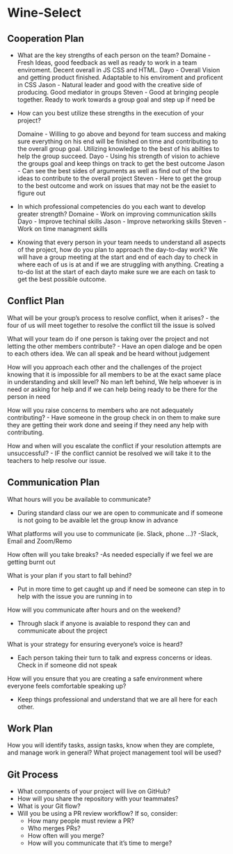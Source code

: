 # Wine-Select

## Cooperation Plan

- What are the key strengths of each person on the team?
  Domaine - Fresh Ideas, good feedback as well as ready to work in a team enviroment. Decent overall in JS CSS and HTML. 
  Dayo - Overall Vision and getting product finished. Adaptable to his enviroment and proficent in CSS
  Jason - Natural leader and good with the creative side of producing. Good mediator in groups
  Steven - Good at bringing people together. Ready to work towards a group goal and step up if need be
  
  

- How can you best utilize these strengths in the execution of your project?

  Domaine - Willing to go above and beyond for team success and making sure everything on his end will be finished on time and contributing to the overall group goal. Utilizing knowledge to the best of his abilties to help the group succeed.
  Dayo - Using his strength of vision to achieve the groups goal and keep things on track to get the best outcome
  Jason - Can see the best sides of arguments as well as find out of the box ideas to contribute to the overall project
  Steven - Here to get the group to the best outcome and work on issues that may not be the easiet to figure out

  

- In which professional competencies do you each want to develop greater strength?
  Domaine - Work on improving communication skills
  Dayo - Improve techinal skills
  Jason - Improve networking skills 
  Steven - Work on time managment skills 

  


- Knowing that every person in your team needs to understand all aspects of the project, how do you plan to approach the day-to-day work?
  We will have a group meeting at the start and end of each day to check in where each of us is at and if we are struggling with anything. Creating a to-do list at the start of each dayto make sure we are each on task to get the best possible outcome.
  

## Conflict Plan

What will be your group’s process to resolve conflict, when it arises? -
  the four of us will meet together to resolve the conflict till the issue is solved

What will your team do if one person is taking over the project and not letting the other members contribute? - 
  Have an open dialoge and be open to each others idea. We can all speak and be heard without judgement
  
How will you approach each other and the challenges of the project knowing that it is impossible for all members to be at the exact same place in understanding and skill level?
  No man left behind, We help whoever is in need or asking for help and if we can help being ready to be there for the person in need
  
How will you raise concerns to members who are not adequately contributing? -
  Have someone in the group check in on them to make sure they are getting their work done and seeing if they need any help with contributing.
  
How and when will you escalate the conflict if your resolution attempts are unsuccessful? -
  IF the conflict canniot be resolved we will take it to the teachers to help resolve our issue.


## Communication Plan

What hours will you be available to communicate?
  - During standard class our we are open to communicate and if someone is not going to be avaible let the group know in advance
  
What platforms will you use to communicate (ie. Slack, phone …)?
  -Slack, Email and Zoom/Remo
  
How often will you take breaks?
  -As needed especially if we feel we are getting burnt out
  
What is your plan if you start to fall behind?
  - Put in more time to get caught up and if need be someone can step in to help with the issue you are running in to

How will you communicate after hours and on the weekend?
 - Through slack if anyone is avaiable to respond they can and communicate about the project
 
What is your strategy for ensuring everyone’s voice is heard?
  - Each person taking their turn to talk and express concerns or ideas. Check in if someone did not speak
  
How will you ensure that you are creating a safe environment where everyone feels comfortable speaking up?
  - Keep things professional and understand that we are all here for each other.

## Work Plan

How you will identify tasks, assign tasks, know when they are complete, and manage work in general?
What project management tool will be used?


## Git Process

- What components of your project will live on GitHub?
- How will you share the repository with your teammates?
- What is your Git flow?
- Will you be using a PR review workflow? If so, consider:
   - How many people must review a PR?
   - Who merges PRs?
   - How often will you merge?
   - How will you communicate that it’s time to merge?



